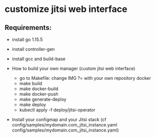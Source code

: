 # customize jitsi web interface

## Requirements:

- install go 1.15.5
- install controller-gen
- install gcc and build-base

- How to build your own manager (custom jitsi web interface)
    * go to Makefile: change IMG ?= with your own repository docker 
    * make build
    * make docker-build
    * make docker-push 
    * make generate-deploy
    * make deploy
    * kubectl apply -f deploy/jitsi-operator
- Install your configmap and your Jitsi stack (cf config/samples/mydomain.com_jitsi_instance.yaml  config/samples/mydomain.com_jitsi_instance.yaml)